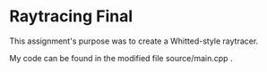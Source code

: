 # Raytracing Final

This assignment's purpose was to create a Whitted-style raytracer. 

My code can be found in the modified file source/main.cpp .